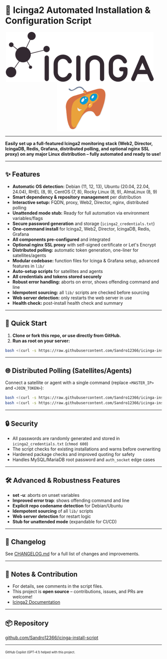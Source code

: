# 🚀 Icinga2 Automated Installation & Configuration Script

<p align="center">
  <picture style="display:inline-block; vertical-align:middle;">
    <source srcset="media/icinga-logo-invert-screen-export-small.png" media="(prefers-color-scheme: dark)">
    <img alt="Icinga2 Logo" src="media/icinga-logo-screen-export-small.png" height="160" style="display:inline-block; vertical-align:middle; margin-right:24px;">
  </picture>
  <span style="pointer-events:none;">
    <img alt="SanLinAT Logo" src="media/logo-nobackround_orig.png" height="160" style="display:inline-block; vertical-align:middle;">
  </span>
</p>

---

**Easily set up a full-featured Icinga2 monitoring stack (Web2, Director, IcingaDB, Redis, Grafana, distributed polling, and optional nginx SSL proxy) on any major Linux distribution – fully automated and ready to use!**

---

## ✨ Features

- **Automatic OS detection:** Debian (11, 12, 13), Ubuntu (20.04, 22.04, 24.04), RHEL (8, 9), CentOS (7, 8), Rocky Linux (8, 9), AlmaLinux (8, 9)
- **Smart dependency & repository management** per distribution
- **Interactive setup:** FQDN, proxy, Web2, Director, nginx, distributed polling
- **Unattended mode stub:** Ready for full automation via environment variables/flags
- **Secure password generation** and storage (`icinga2_credentials.txt`)
- **One-command install** for Icinga2, Web2, Director, IcingaDB, Redis, Grafana
- **All components pre-configured** and integrated
- **Optional nginx SSL proxy** with self-signed certificate or Let's Encrypt
- **Distributed polling:** automatic token generation, one-liner for satellites/agents
- **Modular codebase:** function files for Icinga & Grafana setup, advanced features in `lib/`
- **Auto-setup scripts** for satellites and agents
- **All credentials and tokens stored securely**
- **Robust error handling:** aborts on error, shows offending command and line
- **Idempotent sourcing:** all `lib/` scripts are checked before sourcing
- **Web server detection:** only restarts the web server in use
- **Health check:** post-install health check and summary

---

## 🚦 Quick Start

1. **Clone or fork this repo, or use directly from GitHub.**
2. **Run as root on your server:**

```sh
bash <(curl -s https://raw.githubusercontent.com/Sandro12366/icinga-install-script/main/install_icinga2.sh)
```

---

## 🌐 Distributed Polling (Satellites/Agents)

Connect a satellite or agent with a single command (replace `<MASTER_IP>` and `<JOIN_TOKEN>`):

```sh
bash <(curl -s https://raw.githubusercontent.com/Sandro12366/icinga-install-script/main/setup_satellite.sh) <MASTER_IP> <JOIN_TOKEN>
bash <(curl -s https://raw.githubusercontent.com/Sandro12366/icinga-install-script/main/setup_agent.sh) <MASTER_IP> <JOIN_TOKEN>
```

---

## 🔒 Security

- All passwords are randomly generated and stored in `icinga2_credentials.txt` (`chmod 600`)
- The script checks for existing installations and warns before overwriting
- Hardened package checks and improved quoting for safety
- Handles MySQL/MariaDB root password and `auth_socket` edge cases

---

## 🛠️ Advanced & Robustness Features

- **set -u**: aborts on unset variables
- **Improved error trap**: shows offending command and line
- **Explicit repo codename detection** for Debian/Ubuntu
- **Idempotent sourcing** of all `lib/` scripts
- **Web server detection** for restart logic
- **Stub for unattended mode** (expandable for CI/CD)

---

## 📝 Changelog

See [CHANGELOG.md](CHANGELOG.md) for a full list of changes and improvements.

---

## 📝 Notes & Contribution

- For details, see comments in the script files.
- This project is **open source** – contributions, issues, and PRs are welcome!
- [Icinga2 Documentation](https://icinga.com/docs/)

---

## 📦 Repository

[github.com/Sandro12366/icinga-install-script](https://github.com/Sandro12366/icinga-install-script)

---

<sub><sup>GitHub Copilot (GPT-4.1) helped with this project.</sup></sub>
